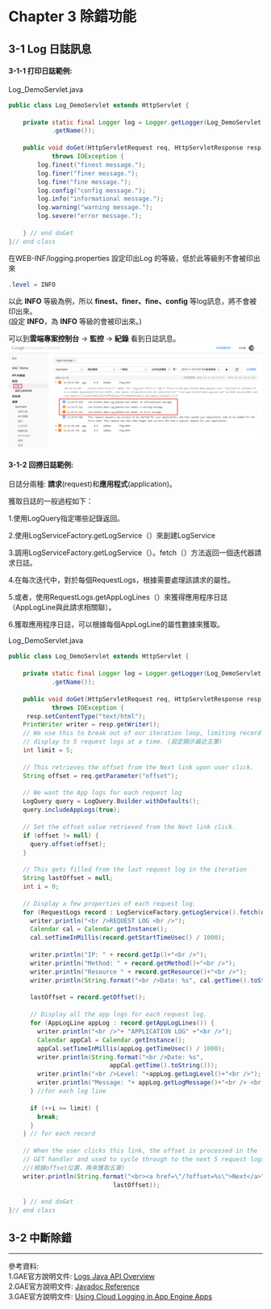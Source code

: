 # Chapter 3 除錯功能

## 3-1 Log 日誌訊息
#### 3-1-1 打印日誌範例:
Log_DemoServlet.java
```java
public class Log_DemoServlet extends HttpServlet {

	private static final Logger log = Logger.getLogger(Log_DemoServlet.class
			.getName());

	public void doGet(HttpServletRequest req, HttpServletResponse resp)
			throws IOException {
		log.finest("finest message.");
		log.finer("finer message.");
		log.fine("fine message.");
		log.config("config message.");
		log.info("informational message.");
		log.warning("warning message.");
		log.severe("error message.");

	} // end doGet
}// end class
```
在WEB-INF/logging.properties 設定印出Log 的等級，低於此等級則不會被印出來
```java
.level = INFO
```
以此 **INFO** 等級為例，所以 **finest、finer、fine、config** 等log訊息，將不會被印出來。
<br>
(設定 **INFO**，為 **INFO** 等級的會被印出來。)

可以到**雲端專案控制台** -> **監控** -> **紀錄** 看到日誌訊息。
![](https://raw.githubusercontent.com/tw-hkt/GAE_For_Java/master/img/ch3-01.png)

#### 3-1-2 回撈日誌範例:
日誌分兩種: **請求**(request)和**應用程式**(application)。

獲取日誌的一般過程如下：

1.使用LogQuery指定哪些記錄返回。

2.使用LogServiceFactory.getLogService（）來創建LogService

3.調用LogServiceFactory.getLogService（）。fetch（）方法返回一個迭代器請求日誌。

4.在每次迭代中，對於每個RequestLogs，根據需要處理該請求的屬性。

5.或者，使用RequestLogs.getAppLogLines（）來獲得應用程序日誌（AppLogLine與此請求相關聯）。

6.獲取應用程序日誌，可以根據每個AppLogLine的屬性數據來獲取。

Log_DemoServlet.java
```java
public class Log_DemoServlet extends HttpServlet {

	private static final Logger log = Logger.getLogger(Log_DemoServlet.class
			.getName());

	public void doGet(HttpServletRequest req, HttpServletResponse resp)
			throws IOException {
	 resp.setContentType("text/html");
    PrintWriter writer = resp.getWriter();
    // We use this to break out of our iteration loop, limiting record
    // display to 5 request logs at a time. (設定顯示最近五筆)
    int limit = 5;

    // This retrieves the offset from the Next link upon user click.
    String offset = req.getParameter("offset");

    // We want the App logs for each request log
    LogQuery query = LogQuery.Builder.withDefaults();
    query.includeAppLogs(true);

    // Set the offset value retrieved from the Next link click.
    if (offset != null) {
      query.offset(offset);
    }

    // This gets filled from the last request log in the iteration
    String lastOffset = null;
    int i = 0;

    // Display a few properties of each request log.
    for (RequestLogs record : LogServiceFactory.getLogService().fetch(query)) {
      writer.println("<br />REQUEST LOG <br />");
      Calendar cal = Calendar.getInstance();
      cal.setTimeInMillis(record.getStartTimeUsec() / 1000);

      writer.println("IP: " + record.getIp()+"<br />");
      writer.println("Method: " + record.getMethod()+"<br />");
      writer.println("Resource " + record.getResource()+"<br />");
      writer.println(String.format("<br />Date: %s", cal.getTime().toString()));

      lastOffset = record.getOffset();

      // Display all the app logs for each request log.
      for (AppLogLine appLog : record.getAppLogLines()) {
        writer.println("<br />"+ "APPLICATION LOG" +"<br />");
        Calendar appCal = Calendar.getInstance();
        appCal.setTimeInMillis(appLog.getTimeUsec() / 1000);
        writer.println(String.format("<br />Date: %s",
                            appCal.getTime().toString()));
        writer.println("<br />Level: "+appLog.getLogLevel()+"<br />");
        writer.println("Message: "+ appLog.getLogMessage()+"<br /> <br />");
      } //for each log line

      if (++i >= limit) {
        break;
      }
    } // for each record

    // When the user clicks this link, the offset is processed in the
    // GET handler and used to cycle through to the next 5 request logs.
    //(根據offset位置，再來獲取五筆)
    writer.println(String.format("<br><a href=\"/?offset=%s\">Next</a>",
                             lastOffset));

	} // end doGet
}// end class
```
## 3-2 中斷除錯

* * *
參考資料:
<br>
1.GAE官方說明文件: [Logs Java API Overview](https://cloud.google.com/appengine/docs/java/logs/)
<br>
2.GAE官方說明文件: [Javadoc Reference](https://cloud.google.com/appengine/docs/java/javadoc/com/google/appengine/api/log/package-summary)
<br>
3.GAE官方說明文件: [Using Cloud Logging in App Engine Apps](https://cloud.google.com/appengine/articles/logging)
